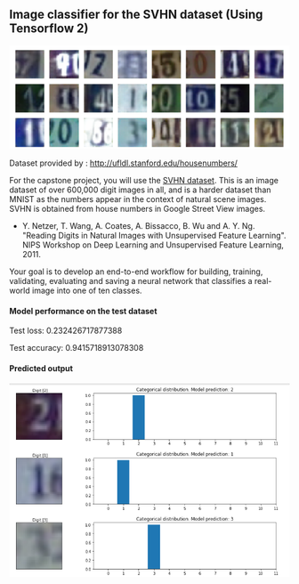 ## Image classifier for the SVHN dataset (Using Tensorflow 2)
![](SVHN_logo.png)

Dataset provided by : http://ufldl.stanford.edu/housenumbers/

For the capstone project, you will use the [SVHN dataset](http://ufldl.stanford.edu/housenumbers/). This is an  image dataset of over 600,000 digit images in all, and is a harder dataset than MNIST as the numbers appear in the context of natural scene images. SVHN is obtained from house numbers in Google Street View images. 

* Y. Netzer, T. Wang, A. Coates, A. Bissacco, B. Wu and A. Y. Ng. "Reading Digits in Natural Images with Unsupervised Feature Learning". NIPS Workshop on Deep Learning and Unsupervised Feature Learning, 2011.

Your goal is to develop an end-to-end workflow for building, training, validating, evaluating and saving a neural network that classifies a real-world image into one of ten classes.

#### Model performance on the test dataset

Test loss: 0.232426717877388

Test accuracy: 0.9415718913078308

#### Predicted output

![](SVHN_output.png)
